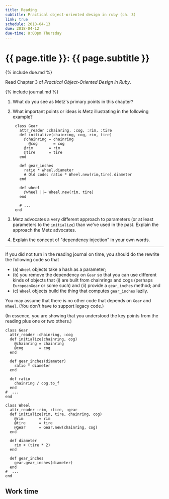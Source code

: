 ```yaml
---
title: Reading
subtitle: Practical object-oriented design in ruby (ch. 3)
link: true
schedule: 2018-04-13
due: 2018-04-12
due-time: 8:00pm Thursday
---
```

# {{ page.title }}: {{ page.subtitle }}

{% include due.md %}

Read Chapter 3 of _Practical Object-Oriented Design in Ruby_.  

{% include journal.md %}

1. What do you see as Metz's primary points in this chapter?

2. What important points or ideas is Metz illustrating in the
following example?

        class Gear
          attr_reader :chainring, :cog, :rim, :tire
          def initialize(chainring, cog, rim, tire)
            @chainring = chainring
              @cog       = cog
            @rim       = rim
            @tire      = tire
          end
        
          def gear_inches
            ratio * wheel.diameter
            # Old code: ratio * Wheel.new(rim,tire).diameter
          end
        
          def wheel
            @wheel ||= Wheel.new(rim, tire)
          end
          
          # ...
        end

3. Metz advocates a very different approach to parameters (or at least
parameters to the `initialize`) than we've used in the past.  Explain the
approach the Metz advocates.

4. Explain the concept of "dependency injection" in your own words.

---

If you did not turn in the reading journal on time, you should do the
rewrite the following code so that

* (a) `Wheel` objects take a hash as a parameter;
* (b) you remove the dependency on `Gear` so that you can use different
      kinds of objects that (i) are built from chainrings and cogs (perhaps
      `EuropeanGear` or some such) and (ii) provide a `gear_inches` method; and 
* (c) `Wheel` objects build the thing that computes `gear_inches` lazily.

You may assume that there is no other code that depends on `Gear` and
`Wheel`.  (You don't have to support legacy code.)

(In essence, you are showing that you understood the key points from the
reading plus one or two others.)

```
class Gear
  attr_reader :chainring, :cog
  def initialize(chainring, cog)
    @chainring = chainring
    @cog       = cog
  end

  def gear_inches(diameter)
    ratio * diameter
  end

  def ratio
    chainring / cog.to_f
  end
#  ...
end

class Wheel
  attr_reader :rim, :tire, :gear
  def initialize(rim, tire, chainring, cog)
    @rim       = rim
    @tire      = tire
    @gear      = Gear.new(chainring, cog)
  end

  def diameter
    rim + (tire * 2)
  end

  def gear_inches
    gear.gear_inches(diameter)
  end
#  ...
end
```

Work time
---------


